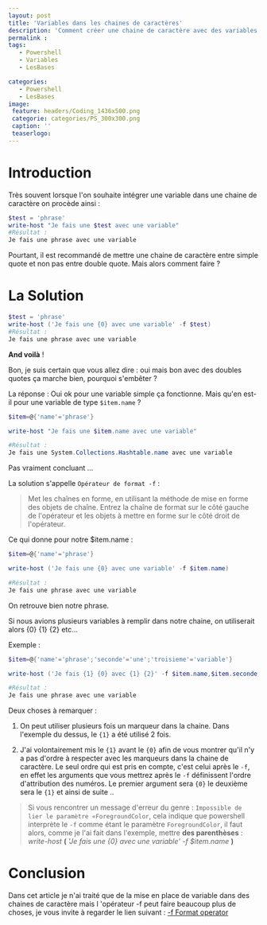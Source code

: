```yaml
---
layout: post
title: 'Variables dans les chaines de caractères'
description: 'Comment créer une chaine de caractère avec des variables'
permalink :
tags:
   - Powershell
   - Variables
   - LesBases

categories:
   - Powershell
   - LesBases
image:
 feature: headers/Coding_1436x500.png
 categorie: categories/PS_300x300.png
 caption: ''
 teaserlogo:
---
```


# Introduction
Très souvent lorsque l'on souhaite intégrer une variable dans une chaine de caractère on procède ainsi :

```powershell
$test = 'phrase'
write-host "Je fais une $test avec une variable"
#Résultat :
Je fais une phrase avec une variable
```

Pourtant, il est recommandé de mettre une chaine de caractère entre simple quote et non pas entre double quote.
Mais alors comment faire ?

# La Solution

```powershell
$test = 'phrase'
write-host ('Je fais une {0} avec une variable' -f $test)
#Résultat :
Je fais une phrase avec une variable
```
**And voilà** !

Bon, je suis certain que vous allez dire : oui mais bon avec des doubles quotes ça marche bien, pourquoi s'embêter ?

La réponse : Oui ok pour une variable simple ça fonctionne. Mais qu'en est-il pour une variable de type `$item.name` ? 

```powershell
$item=@{'name'='phrase'}

write-host "Je fais une $item.name avec une variable"

#Résultat :
Je fais une System.Collections.Hashtable.name avec une variable
```

Pas vraiment concluant ...

La solution s'appelle `Opérateur de format -f` :

>Met les chaînes en forme, en utilisant la méthode de mise en forme des objets de chaîne. Entrez la chaîne de format sur le côté gauche de l'opérateur et les objets à mettre en forme sur le côté droit de l'opérateur.

Ce qui donne pour notre $item.name :

```powershell
$item=@{'name'='phrase'}

write-host ('Je fais une {0} avec une variable' -f $item.name)

#Résultat :
Je fais une phrase avec une variable
```

On retrouve bien notre phrase. 

Si nous avions plusieurs variables à remplir dans notre chaine, on utiliserait alors {0} {1} {2} etc...

Exemple :

```powershell
$item=@{'name'='phrase';'seconde'='une';'troisieme'='variable'}

write-host ('Je fais {1} {0} avec {1} {2}' -f $item.name,$item.seconde,$item.troisieme)

#Résultat :
Je fais une phrase avec une variable
```
Deux choses à remarquer :

1. On peut utiliser plusieurs fois un marqueur dans la chaine. 
Dans l'exemple du dessus, le `{1}` a été utilisé 2 fois.

2. J'ai volontairement mis le `{1}` avant le `{0}` afin de vous montrer qu'il n'y a pas d'ordre à respecter avec les marqueurs dans la chaine de caractère. 
Le seul ordre qui est pris en compte, c'est celui après le `-f`,
en effet les arguments que vous mettrez après le `-f` définissent l'ordre d'attribution des numéros. Le premier argument sera `{0}`
le deuxième sera le `{1}`
et ainsi de suite ..

>Si vous rencontrer un message d'erreur du genre : `Impossible de lier le paramètre «ForegroundColor`, cela indique que powershell interprète le `-f` comme étant le paramètre `ForegroundColor`, il faut alors, comme je l'ai fait dans l'exemple, mettre **des parenthèses** : *write-host* **(** *'Je fais une {0} avec une variable'* *-f $item.name* **)**

# Conclusion
Dans cet article je n'ai traité que de la mise en place de variable dans des chaines de caractère mais l 'opérateur -f peut faire beaucoup plus de choses, je vous invite à regarder le lien suivant : <a href='https://ss64.com/ps/syntax-f-operator.html' target = '_blank'>-f Format operator</a>

